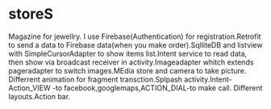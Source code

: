 # storeS
Magazine for jewellry.
I use Firebase(Authentication) for registration.Retrofit to send a data to Firebase data(when you make order).SqlliteDB and listview with SimpleCursorAdapter to show items list.Intent service to read data,
then show via broadcast receiver in activity.Imageadapter whitch extends pageradapter to switch images.MEdia store and camera to take picture.
Differrent animation for fragment transction.Splpash activity.Intent-Action_VIEW -to facebook,googlemaps,ACTION_DIAL-to make call.
Different layouts.Action bar.
